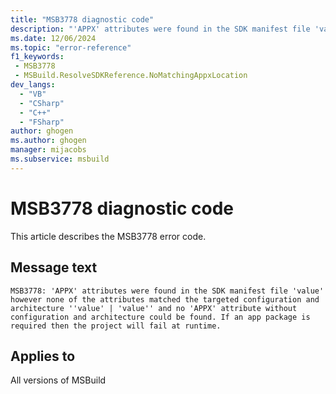 ```yaml
---
title: "MSB3778 diagnostic code"
description: "'APPX' attributes were found in the SDK manifest file 'value' however none of the attributes matched the targeted configuration and architecture ''value' | 'value'' and no 'APPX' attribute without configuration and architecture could be found. If an app package is required then the project will fail at runtime."
ms.date: 12/06/2024
ms.topic: "error-reference"
f1_keywords:
 - MSB3778
 - MSBuild.ResolveSDKReference.NoMatchingAppxLocation
dev_langs:
  - "VB"
  - "CSharp"
  - "C++"
  - "FSharp"
author: ghogen
ms.author: ghogen
manager: mijacobs
ms.subservice: msbuild
---
```


# MSB3778 diagnostic code

<!-- :::ErrorDefinitionDescription::: -->
<!-- :::editable-content name="introDescription"::: -->
This article describes the MSB3778 error code.
<!-- :::editable-content-end::: -->

## Message text

```output
MSB3778: 'APPX' attributes were found in the SDK manifest file 'value' however none of the attributes matched the targeted configuration and architecture ''value' | 'value'' and no 'APPX' attribute without configuration and architecture could be found. If an app package is required then the project will fail at runtime.
```

<!-- :::editable-content name="postOutputDescription"::: -->
<!--
{StrBegin="MSB3778: "}
-->
<!-- :::editable-content-end::: -->
<!-- :::ErrorDefinitionDescription-end::: -->

## Applies to

All versions of MSBuild

